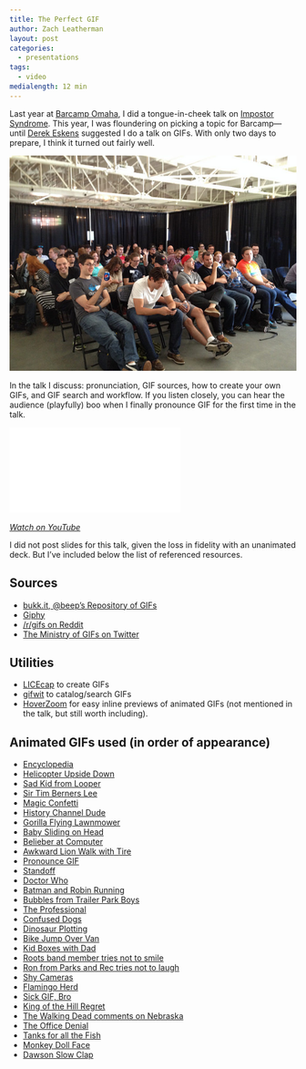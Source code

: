 ```yaml
---
title: The Perfect GIF
author: Zach Leatherman
layout: post
categories:
  - presentations
tags:
  - video
medialength: 12 min
---
```


Last year at [Barcamp Omaha](http://barcampomaha.org/), I did a tongue-in-cheek talk on [Impostor Syndrome](/web/impostor/). This year, I was floundering on picking a topic for Barcamp—until [Derek Eskens](https://twitter.com/snekse) suggested I do a talk on GIFs. With only two days to prepare, I think it turned out fairly well.

<img src="/web/img/posts/perfectgif.jpg">

In the talk I discuss: pronunciation, GIF sources, how to create your own GIFs, and GIF search and workflow. If you listen closely, you can hear the audience (playfully) boo when I finally pronounce GIF for the first time in the talk.

<div class="fluid-width-video-wrapper"><iframe src="//www.youtube.com/embed/6nGxIBMMaFw" frameborder="0" allowfullscreen></iframe></div>

*[Watch on YouTube](https://www.youtube.com/watch?v=6nGxIBMMaFw)*

I did not post slides for this talk, given the loss in fidelity with an unanimated deck. But I’ve included below the list of referenced resources.

## Sources

* [bukk.it, @beep’s Repository of GIFs](http://bukk.it/)
* [Giphy](http://giphy.com/)
* [/r/gifs on Reddit](http://www.reddit.com/r/gifs)
* [The Ministry of GIFs on Twitter](https://twitter.com/gifs)

## Utilities

* [LICEcap](http://www.cockos.com/licecap/) to create GIFs
* [gifwit](http://gifwit.com/) to catalog/search GIFs
* [HoverZoom](http://hoverzoom.net/) for easy inline previews of animated GIFs (not mentioned in the talk, but still worth including).

## Animated GIFs used (in order of appearance)

* [Encyclopedia](https://dl.dropboxusercontent.com/u/361291/gifs-presentation/encyclopedia.gif)
* [Helicopter Upside Down](https://dl.dropboxusercontent.com/u/361291/gifs/wrong.gif)
* [Sad Kid from Looper](https://dl.dropboxusercontent.com/u/361291/gifs/sad.gif)
* [Sir Tim Berners Lee](https://dl.dropboxusercontent.com/u/361291/gifs/sir-tim-berners-lee.gif)
* [Magic Confetti](https://dl.dropboxusercontent.com/u/361291/gifs/magic-confetti.gif)
* [History Channel Dude](https://dl.dropboxusercontent.com/u/361291/gifs/history.gif)
* [Gorilla Flying Lawnmower](https://dl.dropboxusercontent.com/u/361291/gifs/upset.gif)
* [Baby Sliding on Head](https://dl.dropboxusercontent.com/u/361291/gifs/baby.gif)
* [Belieber at Computer](https://dl.dropboxusercontent.com/u/361291/gifs/belieber.gif)
* [Awkward Lion Walk with Tire](https://dl.dropboxusercontent.com/u/361291/gifs/awkwalk.gif)
* [Pronounce GIF](https://dl.dropboxusercontent.com/u/361291/gifs/pronounce-gif.gif)
* [Standoff](https://dl.dropboxusercontent.com/u/361291/gifs/standoff.gif)
* [Doctor Who](https://dl.dropboxusercontent.com/u/361291/gifs/doctor.gif)
* [Batman and Robin Running](https://dl.dropboxusercontent.com/u/361291/gifs/run.gif)
* [Bubbles from Trailer Park Boys](https://dl.dropboxusercontent.com/u/361291/gifs/wat.gif)
* [The Professional](https://dl.dropboxusercontent.com/u/361291/gifs/the-professional.gif)
* [Confused Dogs](https://dl.dropboxusercontent.com/u/361291/gifs/confusion.gif)
* [Dinosaur Plotting](https://dl.dropboxusercontent.com/u/361291/gifs/according-to-plan.gif)
* [Bike Jump Over Van](https://dl.dropboxusercontent.com/u/361291/gifs/execution-is-everything.gif)
* [Kid Boxes with Dad](https://dl.dropboxusercontent.com/u/361291/gifs/boxing.gif)
* [Roots band member tries not to smile](https://dl.dropboxusercontent.com/u/361291/gifs/thankyounotes.gif)
* [Ron from Parks and Rec tries not to laugh](https://dl.dropboxusercontent.com/u/361291/gifs/umad.gif)
* [Shy Cameras](https://dl.dropboxusercontent.com/u/361291/gifs/camera.gif)
* [Flamingo Herd](https://dl.dropboxusercontent.com/u/361291/gifs/herd.gif)
* [Sick GIF, Bro](https://dl.dropboxusercontent.com/u/361291/gifs/gif.gif)
* [King of the Hill Regret](https://dl.dropboxusercontent.com/u/361291/gifs/regret.gif)
* [The Walking Dead comments on Nebraska](https://dl.dropboxusercontent.com/u/361291/gifs/nebraska.gif)
* [The Office Denial](https://dl.dropboxusercontent.com/u/361291/gifs/notme.gif)
* [Tanks for all the Fish](https://dl.dropboxusercontent.com/u/361291/gifs/tanksforallthefish.gif)
* [Monkey Doll Face](https://dl.dropboxusercontent.com/u/361291/gifs/doll-head-monkey.gif)
* [Dawson Slow Clap](https://dl.dropboxusercontent.com/u/361291/gifs/slow-clap.gif)

